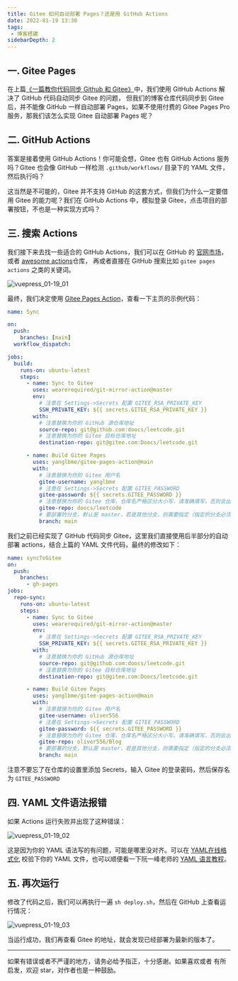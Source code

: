 ```yaml
---
title: Gitee 如何自动部署 Pages？还是用 GitHub Actions
date: 2022-01-19 13:30
tags:
 - 博客搭建
sidebarDepth: 2
---
```


## 一. Gitee Pages

在上篇[《一篇教你代码同步 Github 和 Gitee》](一篇教你代码同步%20Github%20和%20Gitee.md)中，我们使用 GitHub Actions 解决了 GitHub 代码自动同步 Gitee 的问题，
但我们的博客仓库代码同步到 Gitee 后，并不能像 GitHub 一样自动部署 Pages，如果不使用付费的 Gitee Pages Pro 服务，那我们该怎么实现 Gitee 自动部署 Pages 呢？

## 二. GitHub Actions

答案是接着使用 GitHub Actions！你可能会想，Gitee 也有 GitHub Actions 服务吗？Gitee 也会像 GitHub 一样检测 `.github/workflows/` 目录下的 YAML 文件，然后执行吗？

这当然是不可能的，Gitee 并不支持 GitHub 的这套方式，但我们为什么一定要借用 Gitee 的能力呢？我们在 GitHub Actions 中，模拟登录 Gitee，点击项目的部署按钮，不也是一种实现方式吗？

## 三. 搜索 Actions

我们接下来去找一些适合的 GitHub Actions，我们可以在 GitHub 的 [官网市场](https://github.com/marketplace?type=actions)，或者 [awesome actions](https://github.com/sdras/awesome-actions)仓库，
再或者直接在 GitHub 搜索比如 `gitee pages actions` 之类的关键词。

![vuepress_01-19_01](https://cdn.jsdelivr.net/gh/oliver556/image-hosting@master/20220119/vuepress_01-19_01.6w55v6szlo40.jpg)

最终，我们决定使用 [Gitee Pages Action](https://github.com/marketplace/actions/gitee-pages-action)，查看一下主页的示例代码：

```yaml
name: Sync

on:
  push:
    branches: [main]
  workflow_dispatch:

jobs:
  build:
    runs-on: ubuntu-latest
    steps:
      - name: Sync to Gitee
        uses: wearerequired/git-mirror-action@master
        env:
          # 注意在 Settings->Secrets 配置 GITEE_RSA_PRIVATE_KEY
          SSH_PRIVATE_KEY: ${{ secrets.GITEE_RSA_PRIVATE_KEY }}
        with:
          # 注意替换为你的 GitHub 源仓库地址
          source-repo: git@github.com:doocs/leetcode.git
          # 注意替换为你的 Gitee 目标仓库地址
          destination-repo: git@gitee.com:Doocs/leetcode.git

      - name: Build Gitee Pages
        uses: yanglbme/gitee-pages-action@main
        with:
          # 注意替换为你的 Gitee 用户名
          gitee-username: yanglbme
          # 注意在 Settings->Secrets 配置 GITEE_PASSWORD
          gitee-password: ${{ secrets.GITEE_PASSWORD }}
          # 注意替换为你的 Gitee 仓库，仓库名严格区分大小写，请准确填写，否则会出错
          gitee-repo: doocs/leetcode
          # 要部署的分支，默认是 master，若是其他分支，则需要指定（指定的分支必须存在）
          branch: main
```

我们之前已经实现了 GitHub 代码同步 Gitee，这里我们直接使用后半部分的自动部署 actions，结合上篇的 YAML 文件代码，最终的修改如下：

```yaml
name: syncToGitee
on:
  push:
    branches:
      - gh-pages
jobs:
  repo-sync:
    runs-on: ubuntu-latest
    steps:
      - name: Sync to Gitee
        uses: wearerequired/git-mirror-action@master
        env:
          # 注意在 Settings->Secrets 配置 GITEE_RSA_PRIVATE_KEY
          SSH_PRIVATE_KEY: ${{ secrets.GITEE_RSA_PRIVATE_KEY }}
        with:
          # 注意替换为你的 GitHub 源仓库地址
          source-repo: git@github.com:doocs/leetcode.git
          # 注意替换为你的 Gitee 目标仓库地址
          destination-repo: git@gitee.com:Doocs/leetcode.git

      - name: Build Gitee Pages
        uses: yanglbme/gitee-pages-action@main
        with:
          # 注意替换为你的 Gitee 用户名
          gitee-username: oliver556
          # 注意在 Settings->Secrets 配置 GITEE_PASSWORD
          gitee-password: ${{ secrets.GITEE_PASSWORD }}
          # 注意替换为你的 Gitee 仓库，仓库名严格区分大小写，请准确填写，否则会出错
          gitee-repo: oliver556/Blog
          # 要部署的分支，默认是 master，若是其他分支，则需要指定（指定的分支必须存在）
          branch: main
```

注意不要忘了在仓库的设置里添加 Secrets，输入 Gitee 的登录密码，然后保存名为 `GITEE_PASSWORD`

## 四. YAML 文件语法报错

如果 Actions 运行失败并出现了这种错误：

![vuepress_01-19_02](https://cdn.jsdelivr.net/gh/oliver556/image-hosting@master/20220119/vuepress_01-19_02.2c2b2bdexo9w.jpg)

这是因为你的 YAML 语法写的有问题，可能是哪里没对齐。可以在 [YAML在线格式化](https://verytoolz.com/yaml-formatter.html) 校验下你的 YAML 文件，也可以顺便看一下阮一峰老师的 [YAML 语言教程](https://www.ruanyifeng.com/blog/2016/07/yaml.html)。

## 五. 再次运行

修改了代码之后，我们可以再执行一遍 `sh deploy.sh`，然后在 GitHub 上查看运行情况：

![vuepress_01-19_03](https://cdn.jsdelivr.net/gh/oliver556/image-hosting@master/20220119/vuepress_01-19_03.56sm5hbeezs0.jpg)

当运行成功，我们再查看 Gitee 的地址，就会发现已经部署为最新的版本了。

---

如果有错误或者不严谨的地方，请务必给予指正，十分感谢。如果喜欢或者 有所启发，欢迎 star，对作者也是一种鼓励。
